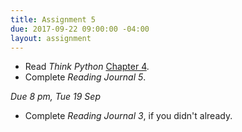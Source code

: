 ```yaml
---
title: Assignment 5
due: 2017-09-22 09:00:00 -04:00
layout: assignment
---
```


* Read *Think Python* [Chapter 4](http://www.greenteapress.com/thinkpython2/html/thinkpython2005.html).
* Complete *Reading Journal 5*.

*Due 8 pm, Tue 19 Sep*

* Complete *Reading Journal 3*, if you didn't already.
